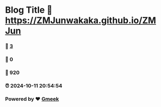 # Blog Title :link: https://ZMJunwakaka.github.io/ZMJun 
### :page_facing_up: [3](https://ZMJunwakaka.github.io/ZMJun/tag.html) 
### :speech_balloon: 0 
### :hibiscus: 920 
### :alarm_clock: 2024-10-11 20:54:54 
### Powered by :heart: [Gmeek](https://github.com/Meekdai/Gmeek)
